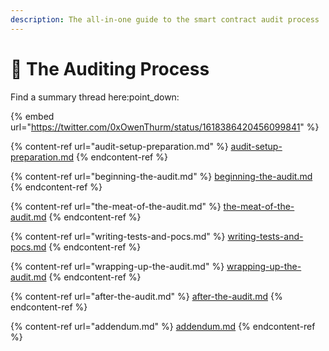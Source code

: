 ```yaml
---
description: The all-in-one guide to the smart contract audit process
---
```


# 📝 The Auditing Process

Find a summary thread here:point\_down:

{% embed url="https://twitter.com/0xOwenThurm/status/1618386420456099841" %}

{% content-ref url="audit-setup-preparation.md" %}
[audit-setup-preparation.md](audit-setup-preparation.md)
{% endcontent-ref %}

{% content-ref url="beginning-the-audit.md" %}
[beginning-the-audit.md](beginning-the-audit.md)
{% endcontent-ref %}

{% content-ref url="the-meat-of-the-audit.md" %}
[the-meat-of-the-audit.md](the-meat-of-the-audit.md)
{% endcontent-ref %}

{% content-ref url="writing-tests-and-pocs.md" %}
[writing-tests-and-pocs.md](writing-tests-and-pocs.md)
{% endcontent-ref %}

{% content-ref url="wrapping-up-the-audit.md" %}
[wrapping-up-the-audit.md](wrapping-up-the-audit.md)
{% endcontent-ref %}

{% content-ref url="after-the-audit.md" %}
[after-the-audit.md](after-the-audit.md)
{% endcontent-ref %}

{% content-ref url="addendum.md" %}
[addendum.md](addendum.md)
{% endcontent-ref %}
